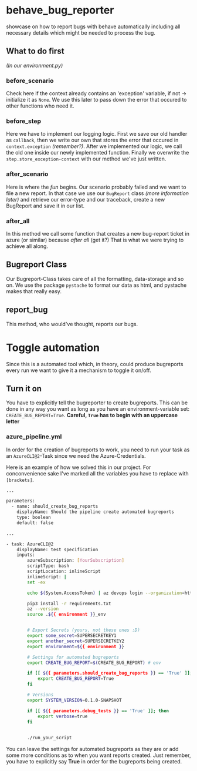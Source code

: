 # behave_bug_reporter

showcase on how to report bugs with behave automatically including all necessary details which might be needed to process the bug.

## What to do first
_(In our environment.py)_
### before_scenario
Check here if the context already contains an 'exception' variable, if not $\to$ initialize it as `None`.
We use this later to pass down the error that occured to other functions who need it.

### before_step
Here we have to implement our logging logic. First we save our old handler as `callback`, then we write our own that stores the error that occured in `context.exception` *(remember?)*.
After we implemented our logic, we call the old one inside our newly implemented function.
Finally we overwrite the `step.store_exception-context` with our method we've just written.

### after_scenario
Here is where the *fun* begins. Our scenario probably failed and we want to file a new report.
In that case we use our `BugReport` class *(more information later)* and retrieve our error-type and our traceback, create a new BugReport and save it in our list.

### after_all
In this method we call some function that creates a new bug-report ticket in azure (or similar) because *after all* (get it?) That is what we were trying to achieve all along.


## Bugreport Class

Our Bugreport-Class takes care of all the formatting, data-storage and so on.
We use the package `pystache` to format our data as html, and pystache makes that really easy. 

## report_bug
This method, who would've thought, reports our bugs.

# Toggle automation
Since this is a automated tool which, in theory, could produce bugreports every run we want to give it a mechanism to toggle it on/off.

## Turn it on
You have to explicitly tell the bugreporter to create bugreports. This can be done in any way you want as long as you have an environment-variable set: `CREATE_BUG_REPORT=True`.
**Careful, `True` has to begin with an uppercase letter**

### azure_pipeline.yml
In order for the creation of bugreports to work, you need to run your task as an `AzureCLI@2`-Task since we need the Azure-Credentials.

Here is an example of how we solved this in our project. For conconvenience sake I've marked all the variables you have to replace with `[brackets]`.

```bash
...

parameters:
  - name: should_create_bug_reports
    displayName: Should the pipeline create automated bugreports
    type: boolean
    default: false

...

- task: AzureCLI@2
    displayName: test specification
    inputs:
        azureSubscription: [YourSubscription]
        scriptType: bash
        scriptLocation: inlineScript
        inlineScript: |
        set -ex

        echo $(System.AccessToken) | az devops login --organization=https://dev.azure.com/[your_organisation]

        pip3 install -r requirements.txt
        az --version
        source .${{ environment }}_env


        # Export Secrets (yours, not these ones :D)
        export some_secret=SUPERSECRETKEY1
        export another_secret=SUPERSECRETKEY2
        export environment=${{ environment }}

        # Settings for automated bugreports
        export CREATE_BUG_REPORT=$(CREATE_BUG_REPORT) # env

        if [[ ${{ parameters.should_create_bug_reports }} == 'True' ]]; then
            export CREATE_BUG_REPORT=True
        fi

        # Versions
        export SYSTEM_VERSION=0.1.0-SNAPSHOT

        if [[ ${{ parameters.debug_tests }} == 'True' ]]; then
            export verbose=true
        fi

        
        ./run_your_script
```

You can leave the settings for automated bugreports as they are or add some more conditions as to when you want reports created. Just remember, you have to explicitly say **True** in order for the bugreports being created.
